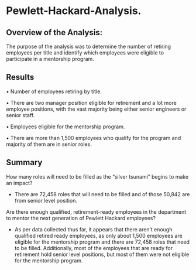 # Pewlett-Hackard-Analysis.

## Overview of the Analysis:
The purpose of the analysis was to determine the number of retiring employees per title and identify which employees were eligible to participate in a mentorship program. 

## Results
•	Number of employees retiring by title.

•	There are two manager position eligible for retirement and a lot more employee positions, with the vast majority being either senior engineers or senior staff. 

•	Employees eligible for the mentorship program. 

•	There are more than 1,500 employees who qualify for the program and majority of them are in senior roles. 

## Summary
How many roles will need to be filled as the “silver tsunami” begins to make an impact?

  - There are 72,458 roles that will need to be filled and of those 50,842 are from senior level position.

Are there enough qualified, retirement-ready employees in the department to mentor the next generation of Pewlett Hackard employees?

  - As per data collected thus far, it appears that there aren’t enough qualified retired ready employees, as only about 1,500 employees are eligible for the mentorship     program and there are 72,458 roles that need to be filled. Additionally, most of the employees that are ready for retirement hold senior level positions, but most of     them were not eligible for the mentorship program.   
